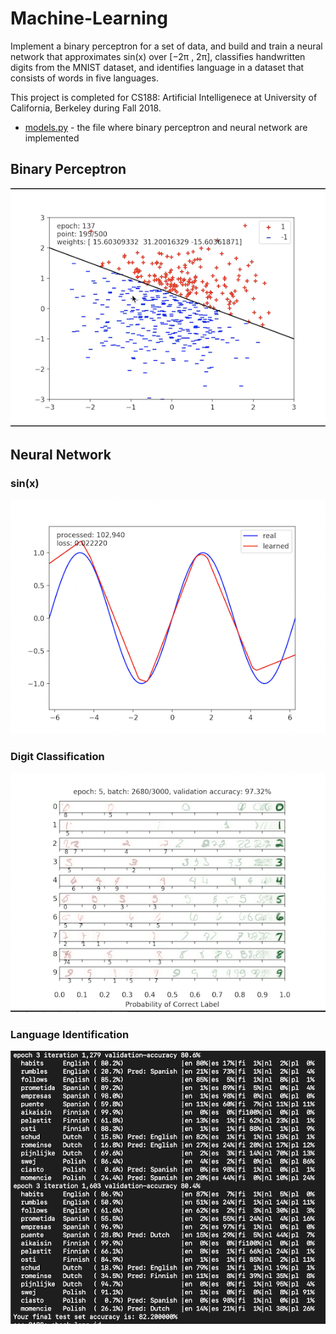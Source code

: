# Machine-Learning
Implement a binary perceptron for a set of data, and build and train a neural network that approximates sin(x) over 
[−2π , 2π], classifies handwritten digits from the MNIST dataset, and identifies language in a dataset that consists of words in five languages.

This project is completed for CS188: Artificial Intelligenece at University of California, Berkeley during Fall 2018.

- [models.py](models.py) - the file where binary perceptron and neural network are implemented
 
## Binary Perceptron
![](https://github.com/cleomart/Machine-Learning/blob/master/perceptron.png)
## Neural Network

### sin(x)
![](https://github.com/cleomart/Machine-Learning/blob/master/sinx.png)
### Digit Classification
![](https://github.com/cleomart/Machine-Learning/blob/master/digitclassification.png)
### Language Identification
![](https://github.com/cleomart/Machine-Learning/blob/master/language.png)
